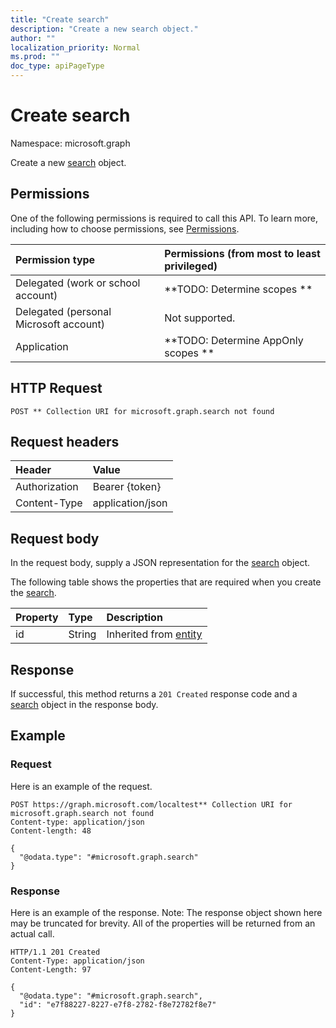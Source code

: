 ```yaml
---
title: "Create search"
description: "Create a new search object."
author: ""
localization_priority: Normal
ms.prod: ""
doc_type: apiPageType
---
```


# Create search

Namespace: microsoft.graph

Create a new [search](../resources/search.md) object.

## Permissions
One of the following permissions is required to call this API. To learn more, including how to choose permissions, see [Permissions](/concepts/permissions-reference.md).

|Permission type|Permissions (from most to least privileged)|
|:---|:---|
|Delegated (work or school account)|**TODO: Determine scopes **|
|Delegated (personal Microsoft account)|Not supported.|
|Application|**TODO: Determine AppOnly scopes **|

## HTTP Request
<!-- {
  "blockType": "ignored"
}
-->
``` http
POST ** Collection URI for microsoft.graph.search not found
```

## Request headers
|Header|Value|
|:---|:---|
|Authorization|Bearer {token}|
|Content-Type|application/json|

## Request body
In the request body, supply a JSON representation for the [search](../resources/search.md) object.

The following table shows the properties that are required when you create the [search](../resources/search.md).

|Property|Type|Description|
|:---|:---|:---|
|id|String| Inherited from [entity](../resources/entity.md)|



## Response
If successful, this method returns a `201 Created` response code and a [search](../resources/search.md) object in the response body.

## Example

### Request
Here is an example of the request.
<!-- {
  "blockType": "request",
  "name": "create_search_from_"
}
-->
``` http
POST https://graph.microsoft.com/localtest** Collection URI for microsoft.graph.search not found
Content-type: application/json
Content-length: 48

{
  "@odata.type": "#microsoft.graph.search"
}
```

### Response
Here is an example of the response. Note: The response object shown here may be truncated for brevity. All of the properties will be returned from an actual call.
<!-- {
  "blockType": "response",
  "truncated": true,
  "@odata.type": "microsoft.graph.search"
}
-->
``` http
HTTP/1.1 201 Created
Content-Type: application/json
Content-Length: 97

{
  "@odata.type": "#microsoft.graph.search",
  "id": "e7f88227-8227-e7f8-2782-f8e72782f8e7"
}
```

